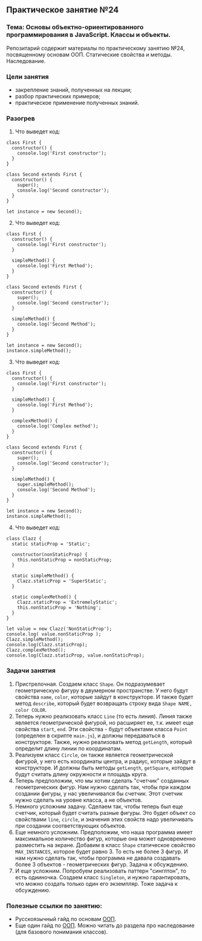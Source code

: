 ## Практическое занятие №24

### Тема: Основы объектно-ориентированного программирования в JavaScript. Классы и объекты.

Репозитарий содержит материалы по практическому занятию №24, посвященному основам ООП. Статические свойства и методы. Наследование.

### Цели занятия
- закрепление знаний, полученных на лекции;
- разбор практических примеров;
- практическое применение полученных знаний.

### Разогрев
1. Что выведет код:
```
class First {
  constructor() {
    console.log('First constructor');
  }
}

class Second extends First {
  constructor() {
    super();
    console.log('Second constructor');
  }
}

let instance = new Second();
```

2. Что выведет код:
```
class First {
  constructor() {
    console.log('First constructor');
  }

  simpleMethod() {
    console.log('First Method');
  }
}

class Second extends First {
  constructor() {
    super();
    console.log('Second constructor');
  }

  simpleMethod() {
    console.log('Second Method');
  }
}

let instance = new Second();
instance.simpleMethod();
```

3. Что выведет код:
```
class First {
  constructor() {
    console.log('First constructor');
  }

  simpleMethod() {
    console.log('First Method');
  }

  complexMethod() {
    console.log('Complex method');
  }
}

class Second extends First {
  constructor() {
    super();
    console.log('Second constructor');
  }

  simpleMethod() {
    super.simpleMethod();
    console.log('Second Method');
  }
}

let instance = new Second();
instance.simpleMethod();
```

4. Что выведет код:
```
class Clazz {
  static staticProp = 'Static';

  constructor(nonStaticProp) {
    this.nonStaticProp = nonStaticProp;
  }

  static simpleMethod() {
    Clazz.staticProp = 'SuperStatic';
  }

  static complexMethod() {
    Clazz.staticProp = 'ExtremelyStatic';
    this.nonStaticProp = 'Nothing';
  }
}

let value = new Clazz('NonStaticProp');
console.log( value.nonStaticProp );
Clazz.simpleMethod();
console.log(Clazz.staticProp);
Clazz.complexMethod();
console.log(Clazz.staticProp, value.nonStaticProp);
```

### Задачи занятия
1. Пристрелочная. Создаем класс `Shape`. Он подразумевает геометрическую фигуру в двумерном пространстве. У него будут свойства `name`, `color`, которые зайдут в конструкторе. И также будет метод `describe`, который будет возвращать строку вида `Shape NAME, color COLOR`.
2. Теперь нужно реализовать класс `Line` (то есть линия). Линия также является геометрической фигурой, но расширяет ее, т.к. имеет еще свойства `start`, `end`. Эти свойства - будут объектами класса `Point` (определен в скрипте `main.js`), и должны передаваться в конструкторе. Также, нужно реализовать метод `getLength`, который определит длину линии по координатам.
3. Реализуем класс `Circle`, он также является геометрической фигурой, у него есть координаты центра, и радиус, которые зайдут в конструкторе. И должны быть методы `getLength`, `getSquare`, которые будут считать длину окружности и площадь круга.
4. Теперь предположим, что мы хотим сделать "счетчик" созданных геометрических фигур. Нам нужно сделать так, чтобы при каждом создании фигуры, у нас увеличивался бы счетчик. Этот счетчик нужно сделать на уровне класса, а не объектов.
5. Немного усложним задачу. Сделаем так, чтобы теперь был еще счетчик, который будет считать разные фигуры. Это будет объект со свойствами `line`, `circle`, и значения этих свойств надо увеличивать при создании соответствующих объектов.
6. Еще немного усложним. Предположим, что наша программа имеет максимальное количество фигур, которые она может одновременно разместить на экране. Добавим в класс `Shape` статическое свойство `MAX_INSTANCES`, которое будет равно 3. То есть не более 3 фигур. И нам нужно сделать так, чтобы программа не давала создавать более 3 объектов - геометрических фигур. Задача к обсуждению.
7. И еще усложним. Попробуем реализовать паттерн "синглтон", то есть одииночка. Создаем класс `Singleton`, и нужно гарантировать, что можно создать только один его экземпляр. Тоже задача к обсуждению.

### Полезные ссылки по занятию:
 - Русскоязычный гайд по основам [ООП](https://learn.javascript.ru/class).
 - Еще один гайд по [ООП](https://proglib.io/p/uchebnik-po-javascript-oop-na-prostyh-primerah-2022-06-26). Можно читать до раздела про наследование (для базового понимания классов).